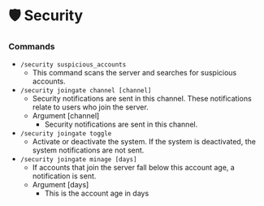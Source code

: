 # 🛡 Security

### Commands

* `/security suspicious_accounts`
  * This command scans the server and searches for suspicious accounts.
* `/security joingate channel [channel]`
  * Security notifications are sent in this channel. These notifications relate to users who join the server.
  * Argument  \[channel]
    * Security notifications are sent in this channel.
* `/security joingate toggle`
  * Activate or deactivate the system. If the system is deactivated, the system notifications are not sent.
* `/security joingate minage [days]`
  * If accounts that join the server fall below this account age, a notification is sent.
  * Argument \[days]
    * This is the account age in days
